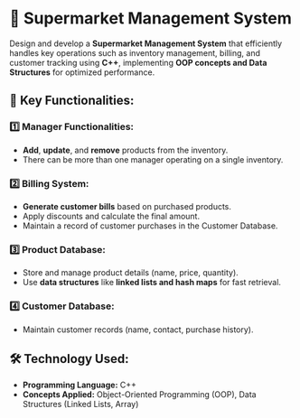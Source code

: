 # 🛒 Supermarket Management System
Design and develop a **Supermarket Management System** that efficiently handles key operations such as inventory management, billing, and customer tracking using **C++**, implementing **OOP concepts and Data Structures** for optimized performance.

## **🔹 Key Functionalities:** 
### **1️⃣ Manager Functionalities:**  
- **Add**, **update**, and **remove** products from the inventory.
- There can be more than one manager operating on a single inventory.

### **2️⃣ Billing System:**  
- **Generate customer bills** based on purchased products.
- Apply discounts and calculate the final amount.
- Maintain a record of customer purchases in the Customer Database.

### **3️⃣ Product Database:**  
- Store and manage product details (name, price, quantity).  
- Use **data structures** like **linked lists and hash maps** for fast retrieval.  

### **4️⃣ Customer Database:**  
- Maintain customer records (name, contact, purchase history).   

## **🛠 Technology Used:**  
- **Programming Language:** C++  
- **Concepts Applied:** Object-Oriented Programming (OOP), Data Structures (Linked Lists, Array)  
